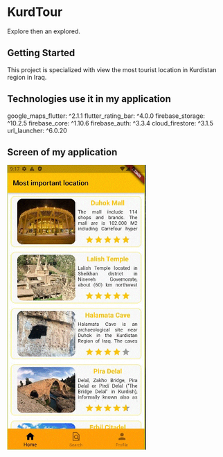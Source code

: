 # KurdTour

Explore then an explored.

## Getting Started

This project is specialized with view the most tourist location in Kurdistan region in Iraq.

## Technologies use it in my application

google_maps_flutter: ^2.1.1
flutter_rating_bar: ^4.0.0
firebase_storage: ^10.2.5
firebase_core: ^1.10.6
firebase_auth: ^3.3.4
cloud_firestore: ^3.1.5
url_launcher: ^6.0.20


## Screen of my application

![Alt Text](https://github.com/HekarAMohammad/KurdTour/blob/master/assets/01.gif)
